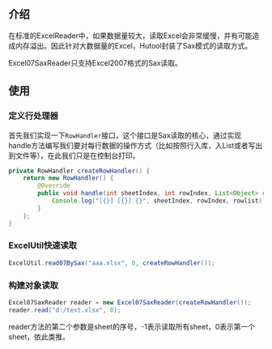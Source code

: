 ## 介绍
在标准的ExcelReader中，如果数据量较大，读取Excel会非常缓慢，并有可能造成内存溢出。因此针对大数据量的Excel，Hutool封装了Sax模式的读取方式。

Excel07SaxReader只支持Excel2007格式的Sax读取。

## 使用

### 定义行处理器

首先我们实现一下`RowHandler`接口，这个接口是Sax读取的核心，通过实现handle方法编写我们要对每行数据的操作方式（比如按照行入库，入List或者写出到文件等），在此我们只是在控制台打印。

```java
private RowHandler createRowHandler() {
	return new RowHandler() {
		@Override
		public void handle(int sheetIndex, int rowIndex, List<Object> rowlist) {
			Console.log("[{}] [{}] {}", sheetIndex, rowIndex, rowlist);
		}
	};
}
```

### ExcelUtil快速读取
```java
ExcelUtil.read07BySax("aaa.xlsx", 0, createRowHandler());
```

### 构建对象读取
```java
Excel07SaxReader reader = new Excel07SaxReader(createRowHandler());
reader.read("d:/text.xlsx", 0);
```

reader方法的第二个参数是sheet的序号，-1表示读取所有sheet，0表示第一个sheet，依此类推。